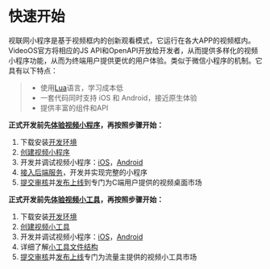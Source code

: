 # 快速开始

视联网小程序是基于视频框内的创新观看模式，它运行在各大APP的视频框内。  
VideoOS官方将相应的JS API和OpenAPI开放给开发者，从而提供多样化的视频小程序功能，从而为终端用户提供更优的用户体验。类似于微信小程序的机制。它具有以下特点：
>* 使用[Lua](https://www.runoob.com/lua/lua-tutorial.html)语言，学习成本低
>* 一套代码同时支持 iOS 和 Android，接近原生体验
>* 提供丰富的组件和API

**正式开发前先[体验视频小程序](./experience-miniprogram-demo.md)，再按照步骤开始：**

1. 下载安装[开发环境](../introduce/setting-up-the-environment.md)
2. [创建视频小程序](../introduce/create-miniprogram.md)
3. 开发并调试视频小程序：[iOS](../introduce/miniprogram-ios-debug.md)，[Android](../introduce/miniprogram-android-debug.md)
4. [接入后端服务](./todo-backend-overview.md)，开发并实现完整的小程序
5. [提交审核](../introduce/submit-new-miniprogram-version.md)并[发布上线](../introduce/publish-miniprogram.md)到专门为C端用户提供的视频桌面市场


**正式开发前先[体验视频小工具](./experience-minitool-demo.md)，再按照步骤开始：**

1. 下载安装[开发环境](../introduce/setting-up-the-environment.md)
2. [创建视频小工具](../introduce/create-minitool.md)
3. 开发并调试视频小程序：[iOS](../introduce/miniprogram-ios-debug.md)，[Android](../introduce/miniprogram-android-debug.md)
4. 详细了解[小工具文件结构](./minitool-framework.md)
5. [提交审核](../introduce/submit-new-minitool-version.md)并[发布上线](../introduce/publish-minitool.md)专门为流量主提供的视频小工具市场